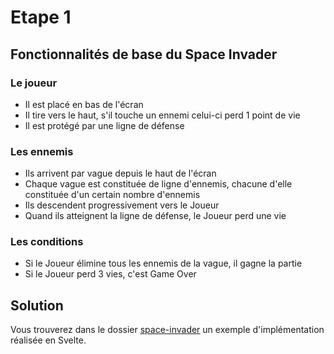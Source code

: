 # Etape 1

## Fonctionnalités de base du Space Invader

### Le joueur

- Il est placé en bas de l'écran
- Il tire vers le haut, s'il touche un ennemi celui-ci perd 1 point de vie
- Il est protégé par une ligne de défense

### Les ennemis

- Ils arrivent par vague depuis le haut de l'écran
- Chaque vague est constituée de ligne d'ennemis, chacune d'elle constituée d'un certain nombre d'ennemis
- Ils descendent progressivement vers le Joueur
- Quand ils atteignent la ligne de défense, le Joueur perd une vie

### Les conditions

- Si le Joueur élimine tous les ennemis de la vague, il gagne la partie
- Si le Joueur perd 3 vies, c'est Game Over

## Solution

Vous trouverez dans le dossier [space-invader](space-invader) un exemple d'implémentation réalisée en Svelte.
